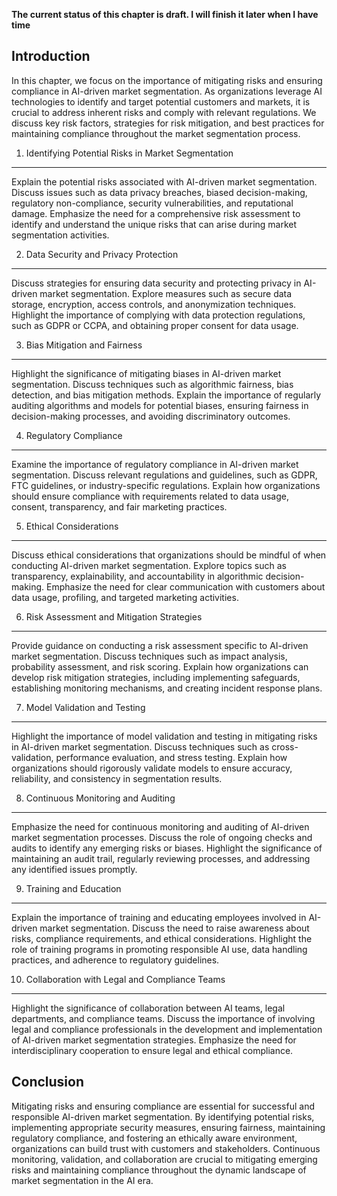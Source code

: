 **The current status of this chapter is draft. I will finish it later when I have time**

Introduction
------------

In this chapter, we focus on the importance of mitigating risks and ensuring compliance in AI-driven market segmentation. As organizations leverage AI technologies to identify and target potential customers and markets, it is crucial to address inherent risks and comply with relevant regulations. We discuss key risk factors, strategies for risk mitigation, and best practices for maintaining compliance throughout the market segmentation process.

1. Identifying Potential Risks in Market Segmentation
-----------------------------------------------------

Explain the potential risks associated with AI-driven market segmentation. Discuss issues such as data privacy breaches, biased decision-making, regulatory non-compliance, security vulnerabilities, and reputational damage. Emphasize the need for a comprehensive risk assessment to identify and understand the unique risks that can arise during market segmentation activities.

2. Data Security and Privacy Protection
---------------------------------------

Discuss strategies for ensuring data security and protecting privacy in AI-driven market segmentation. Explore measures such as secure data storage, encryption, access controls, and anonymization techniques. Highlight the importance of complying with data protection regulations, such as GDPR or CCPA, and obtaining proper consent for data usage.

3. Bias Mitigation and Fairness
-------------------------------

Highlight the significance of mitigating biases in AI-driven market segmentation. Discuss techniques such as algorithmic fairness, bias detection, and bias mitigation methods. Explain the importance of regularly auditing algorithms and models for potential biases, ensuring fairness in decision-making processes, and avoiding discriminatory outcomes.

4. Regulatory Compliance
------------------------

Examine the importance of regulatory compliance in AI-driven market segmentation. Discuss relevant regulations and guidelines, such as GDPR, FTC guidelines, or industry-specific regulations. Explain how organizations should ensure compliance with requirements related to data usage, consent, transparency, and fair marketing practices.

5. Ethical Considerations
-------------------------

Discuss ethical considerations that organizations should be mindful of when conducting AI-driven market segmentation. Explore topics such as transparency, explainability, and accountability in algorithmic decision-making. Emphasize the need for clear communication with customers about data usage, profiling, and targeted marketing activities.

6. Risk Assessment and Mitigation Strategies
--------------------------------------------

Provide guidance on conducting a risk assessment specific to AI-driven market segmentation. Discuss techniques such as impact analysis, probability assessment, and risk scoring. Explain how organizations can develop risk mitigation strategies, including implementing safeguards, establishing monitoring mechanisms, and creating incident response plans.

7. Model Validation and Testing
-------------------------------

Highlight the importance of model validation and testing in mitigating risks in AI-driven market segmentation. Discuss techniques such as cross-validation, performance evaluation, and stress testing. Explain how organizations should rigorously validate models to ensure accuracy, reliability, and consistency in segmentation results.

8. Continuous Monitoring and Auditing
-------------------------------------

Emphasize the need for continuous monitoring and auditing of AI-driven market segmentation processes. Discuss the role of ongoing checks and audits to identify any emerging risks or biases. Highlight the significance of maintaining an audit trail, regularly reviewing processes, and addressing any identified issues promptly.

9. Training and Education
-------------------------

Explain the importance of training and educating employees involved in AI-driven market segmentation. Discuss the need to raise awareness about risks, compliance requirements, and ethical considerations. Highlight the role of training programs in promoting responsible AI use, data handling practices, and adherence to regulatory guidelines.

10. Collaboration with Legal and Compliance Teams
-------------------------------------------------

Highlight the significance of collaboration between AI teams, legal departments, and compliance teams. Discuss the importance of involving legal and compliance professionals in the development and implementation of AI-driven market segmentation strategies. Emphasize the need for interdisciplinary cooperation to ensure legal and ethical compliance.

Conclusion
----------

Mitigating risks and ensuring compliance are essential for successful and responsible AI-driven market segmentation. By identifying potential risks, implementing appropriate security measures, ensuring fairness, maintaining regulatory compliance, and fostering an ethically aware environment, organizations can build trust with customers and stakeholders. Continuous monitoring, validation, and collaboration are crucial to mitigating emerging risks and maintaining compliance throughout the dynamic landscape of market segmentation in the AI era.
